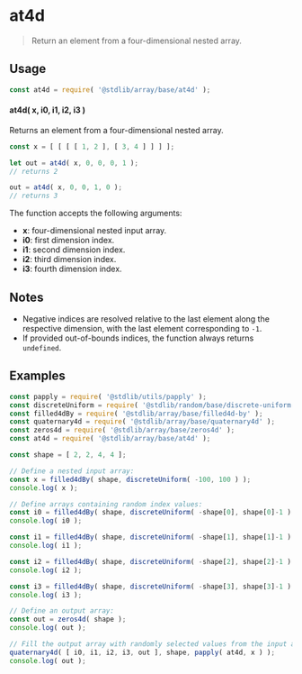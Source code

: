 <!--

@license Apache-2.0

Copyright (c) 2024 The Stdlib Authors.

Licensed under the Apache License, Version 2.0 (the "License");
you may not use this file except in compliance with the License.
You may obtain a copy of the License at

   http://www.apache.org/licenses/LICENSE-2.0

Unless required by applicable law or agreed to in writing, software
distributed under the License is distributed on an "AS IS" BASIS,
WITHOUT WARRANTIES OR CONDITIONS OF ANY KIND, either express or implied.
See the License for the specific language governing permissions and
limitations under the License.

-->

# at4d

> Return an element from a four-dimensional nested array.

<!-- Section to include introductory text. Make sure to keep an empty line after the intro `section` element and another before the `/section` close. -->

<section class="intro">

</section>

<!-- /.intro -->

<!-- Package usage documentation. -->

<section class="usage">

## Usage

```javascript
const at4d = require( '@stdlib/array/base/at4d' );
```

#### at4d( x, i0, i1, i2, i3 )

Returns an element from a four-dimensional nested array.

```javascript
const x = [ [ [ [ 1, 2 ], [ 3, 4 ] ] ] ];

let out = at4d( x, 0, 0, 0, 1 );
// returns 2

out = at4d( x, 0, 0, 1, 0 );
// returns 3
```

The function accepts the following arguments:

-   **x**: four-dimensional nested input array.
-   **i0**: first dimension index.
-   **i1**: second dimension index.
-   **i2**: third dimension index.
-   **i3**: fourth dimension index.

</section>

<!-- /.usage -->

<!-- Package usage notes. Make sure to keep an empty line after the `section` element and another before the `/section` close. -->

<section class="notes">

## Notes

-   Negative indices are resolved relative to the last element along the respective dimension, with the last element corresponding to `-1`.
-   If provided out-of-bounds indices, the function always returns `undefined`.

</section>

<!-- /.notes -->

<!-- Package usage examples. -->

<section class="examples">

## Examples

<!-- eslint no-undef: "error" -->

```javascript
const papply = require( '@stdlib/utils/papply' );
const discreteUniform = require( '@stdlib/random/base/discrete-uniform' ).factory;
const filled4dBy = require( '@stdlib/array/base/filled4d-by' );
const quaternary4d = require( '@stdlib/array/base/quaternary4d' );
const zeros4d = require( '@stdlib/array/base/zeros4d' );
const at4d = require( '@stdlib/array/base/at4d' );

const shape = [ 2, 2, 4, 4 ];

// Define a nested input array:
const x = filled4dBy( shape, discreteUniform( -100, 100 ) );
console.log( x );

// Define arrays containing random index values:
const i0 = filled4dBy( shape, discreteUniform( -shape[0], shape[0]-1 ) );
console.log( i0 );

const i1 = filled4dBy( shape, discreteUniform( -shape[1], shape[1]-1 ) );
console.log( i1 );

const i2 = filled4dBy( shape, discreteUniform( -shape[2], shape[2]-1 ) );
console.log( i2 );

const i3 = filled4dBy( shape, discreteUniform( -shape[3], shape[3]-1 ) );
console.log( i3 );

// Define an output array:
const out = zeros4d( shape );
console.log( out );

// Fill the output array with randomly selected values from the input array:
quaternary4d( [ i0, i1, i2, i3, out ], shape, papply( at4d, x ) );
console.log( out );
```

</section>

<!-- /.examples -->

<!-- Section to include cited references. If references are included, add a horizontal rule *before* the section. Make sure to keep an empty line after the `section` element and another before the `/section` close. -->

<section class="references">

</section>

<!-- /.references -->

<!-- Section for related `stdlib` packages. Do not manually edit this section, as it is automatically populated. -->

<section class="related">

</section>

<!-- /.related -->

<!-- Section for all links. Make sure to keep an empty line after the `section` element and another before the `/section` close. -->

<section class="links">

</section>

<!-- /.links -->
